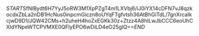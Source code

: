 $START$SfNlBydt6H7YyJ5oRW3M1XpPZgT4m1LXVbj6/iJ0iYX14cDFN7vJ8qzkocdxZbLa2nDB1HcNus0inpcmGiczn8oUYqFTgfvtsh36AtBhGiTdL/7gnXrcaIkcjwD9D1/JQW42CMs+h2uheH4hoZxEGKk30z+Ztzz4A8hlLwJbCCC6eoUhCXldYNpeWTCPVMXE0QFlyEPO6wDiLD4eO25glQ==$END$